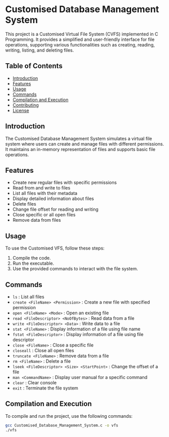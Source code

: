 # Customised Database Management System

This project is a Customised Virtual File System (CVFS) implemented in C Programming. It provides a simplified and user-friendly interface for file operations, supporting various functionalities such as creating, reading, writing, listing, and deleting files.

## Table of Contents

- [Introduction](#introduction)
- [Features](#features)
- [Usage](#usage)
- [Commands](#commands)
- [Compilation and Execution](#compilation-and-execution)
- [Contributing](#contributing)
- [License](#license)

## Introduction

The Customised Database Management System simulates a virtual file system where users can create and manage files with different permissions. It maintains an in-memory representation of files and supports basic file operations.

## Features

- Create new regular files with specific permissions
- Read from and write to files
- List all files with their metadata
- Display detailed information about files
- Delete files
- Change file offset for reading and writing
- Close specific or all open files
- Remove data from files

## Usage

To use the Customised VFS, follow these steps:

1. Compile the code.
2. Run the executable.
3. Use the provided commands to interact with the file system.

## Commands

- `ls` : List all files
- `create <FileName> <Permission>` : Create a new file with specified permission
- `open <FileName> <Mode>` : Open an existing file
- `read <FileDescriptor> <NoOfBytes>` : Read data from a file
- `write <FileDescriptor> <Data>` : Write data to a file
- `stat <FileName>` : Display information of a file using file name
- `fstat <FileDescriptor>` : Display information of a file using file descriptor
- `close <FileName>` : Close a specific file
- `closeall` : Close all open files
- `truncate <FileName>` : Remove data from a file
- `rm <FileName>` : Delete a file
- `lseek <FileDescriptor> <Size> <StartPoint>` : Change the offset of a file
- `man <CommandName>` : Display user manual for a specific command
- `clear` : Clear console
- `exit` : Terminate the file system

## Compilation and Execution

To compile and run the project, use the following commands:

```sh
gcc Customised_Database_Management_System.c -o vfs
./vfs
